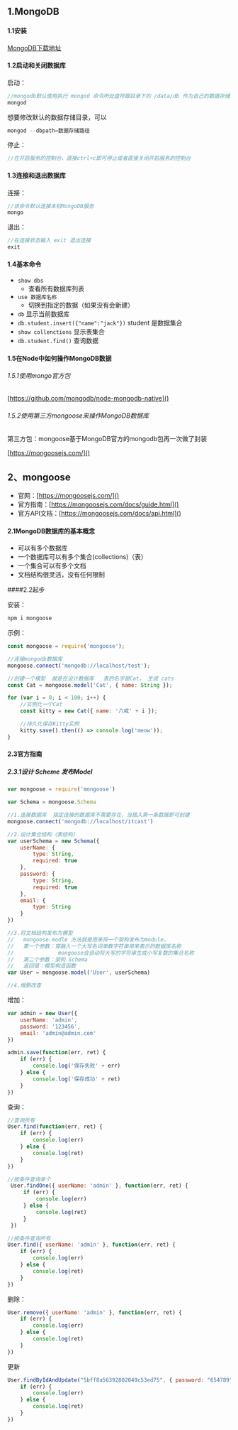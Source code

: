 ## 1.MongoDB

#### 1.1安装

[MongoDB下载地址](https://www.mongodb.com/download-center/community)

#### 1.2启动和关闭数据库

启动：

```javascript
//mongodb默认使用执行 mongod 命令所处盘符跟目录下的 /data/db 作为自己的数据存储目录，在第一次执行命令之前手动新建一个/data/db
mongod
```

想要修改默认的数据存储目录，可以

```javascript
mongod --dbpath=数据存储路径
```

停止：

```javascript
//在开启服务的控制台，直接ctrl+c即可停止或者直接关闭开启服务的控制台
```

#### 1.3连接和退出数据库

连接：

```javascript
//该命令默认连接本机MongoDB服务
mongo
```

 退出：

```javascript
//在连接状态输入 exit 退出连接
exit
```

#### 1.4基本命令

- `show dbs`
  - 查看所有数据库列表
- `use 数据库名称 `
  - 切换到指定的数据（如果没有会新建）
- `db` 显示当前数据库
- `db.student.insert({"name":"jack"})`  student 是数据集合  
- `show collenctions`  显示表集合
- `db.student.find()`  查询数据

#### 1.5在Node中如何操作MongoDB数据

###### 1.5.1使用mongo官方包

[https://github.com/mongodb/node-mongodb-native]()

###### 1.5.2使用第三方mongoose来操作MongoDB数据库

第三方包：mongoose基于MongoDB官方的mongodb包再一次做了封装

[https://mongoosejs.com/]()

## 2、mongoose

- 官网：[https://mongoosejs.com/]()
- 官方指南：[https://mongoosejs.com/docs/guide.html]()
- 官方API文档：[https://mongoosejs.com/docs/api.html]()

#### 2.1MongoDB数据库的基本概念

+ 可以有多个数据库
+ 一个数据库可以有多个集合(collections)（表）
+ 一个集合可以有多个文档
+ 文档结构很灵活，没有任何限制

####2.2起步

安装：

```javascript
npm i mongoose
```

示例：

```javascript
const mongoose = require('mongoose');

//连接mongodb数据库
mongoose.connect('mongodb://localhost/test');

//创建一个模型  就是在设计数据库   表的名字是Cat， 生成 cats
const Cat = mongoose.model('Cat', { name: String });

for (var i = 0; i < 100; i++) {
    //实例化一个Cat
    const kitty = new Cat({ name: '八戒' + i });

    //持久化保存Kitty实例
    kitty.save().then(() => console.log('meow'));
}
```

#### 2.3官方指南

##### 2.3.1设计 Scheme 发布Model

```javascript
var mongoose = require('mongoose')

var Schema = mongoose.Schema

//1.连接数据库  指定连接的数据库不需要存在，当插入第一条数据即可创建
mongoose.connect('mongodb://localhost/itcast')

//2.设计集合结构（表结构）
var userSchema = new Schema({
    userName: {
        type: String,
        required: true
    },
    password: {
        type: String,
        required: true
    },
    email: {
        type: String
    }
})

//3.将文档结构发布为模型
//   mongoose.modle 方法就是用来将一个架构发布为module，
//   第一个参数：穿融入一个大写名词单数字符串用来表示的数据库名称
//              mongoose会自动将大写的字符串生成小写复数的集合名称
//   第二个参数：架构 Schema
//   返回值：模型构造函数
var User = mongoose.model('User', userSchema)

//4.增删改查
```

增加：

```javascript
var admin = new User({
    userName: 'admin',
    password: '123456',
    email: 'admin@admin.com'
})

admin.save(function(err, ret) {
    if (err) {
        console.log('保存失败' + err)
    } else {
        console.log('保存成功' + ret)
    }
})
```

查询：

```javascript
//查询所有
User.find(function(err, ret) {
    if (err) {
        console.log(err)
    } else {
        console.log(ret)
    }
})

//按条件查询单个
 User.findOne({ userName: 'admin' }, function(err, ret) {
     if (err) {
         console.log(err)
     } else {
         console.log(ret)
     }
 })

//按条件查询所有
User.find({ userName: 'admin' }, function(err, ret) {
    if (err) {
        console.log(err)
    } else {
        console.log(ret)
    }
})
```

删除：

```javascript
User.remove({ userName: 'admin' }, function(err, ret) {
    if (err) {
        console.log(err)
    } else {
        console.log(ret)
    }
})
```

更新

```javascript
User.findByIdAndUpdate("5bff8a56392802049c53ed75", { password: "654789" }, function(err, ret) {
    if (err) {
        console.log(err)
    } else {
        console.log(ret)
    }
})

```





















